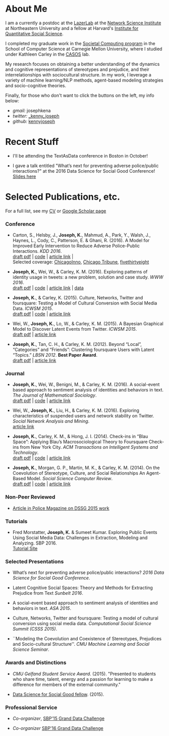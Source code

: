 # About Me
 
I am a currently a postdoc at the [LazerLab](http://www.lazerlab.net/) at the [Network Science Institute](http://www.networkscienceinstitute.org) at Northeastern University and a fellow at Harvard's [Institute for Quantitative Social Science](http://www.iq.harvard.edu/). 

I completed my graduate work in the [Societal Computing program](http://www.cmu.edu/scs/sc-phd/) in the School of Computer Science at Carnegie Mellon University, where I studied under Kathleen Carley in the [CASOS](http://casos.cs.cmu.edu) lab. 

My research focuses on obtaining a better understanding of the dynamics and cognitive representations of stereotypes and prejudice, and their interrelationships with sociocultural structure. In my work, I leverage a variety of machine learning/NLP methods, agent-based modeling strategies and socio-cognitive theories.

Finally, for those who don't want to click the buttons on the left, my info below:

- *gmail:* josephkena
- *twitter:* [_kenny_joseph](https://www.twitter.com/_kenny_joseph)
- *github:* [kennyjoseph](https://www.github.com/kennyjoseph)

# Recent Stuff

- I'll be attending the TextAsData conference in Boston in October!

- I gave a talk entitled "What’s next for preventing adverse police/public interactions?" at the 2016 Data Science for Social Good Conference! [Slides here](papers/dssg_pres.pdf)

# Selected Publications, etc.

For a full list, see my [CV](papers/cv.pdf) or [Google Scholar page](https://scholar.google.com/citations?user=TNS6P14AAAAJ&hl=en)

### Conference

- Carton, S., Helsby, J., **Joseph, K.**, Mahmud, A., Park, Y., Walsh, J., Haynes, L., Cody, C., Patterson, E. & Ghani, R. (2016). A Model for Improved Early Intervention to Reduce Adverse Police-Public Interactions. *KDD 2016*.  
[draft pdf](https://dssg.uchicago.edu/wp-content/uploads/2016/04/identifying-police-officers-3.pdf) | 
[code](https://github.com/dssg/police-eis) |
[article link](http://www.kdd.org/kdd2016/papers/files/adf0832-cartonAemb.pdf) |  
Selected coverage: [ChicagoInno](http://chicagoinno.streetwise.co/2015/09/01/can-data-science-help-stop-a-police-shooting-before-it-happens-uchicago-wants-to-find-out/), [Chicago Tribune](http://www.chicagotribune.com/news/ct-big-data-police-misconduct-met-20160816-story.html), [fivethirtyeight](http://fivethirtyeight.com/features/we-now-have-algorithms-to-predict-police-misconduct/)

- **Joseph, K.**, Wei, W., & Carley, K. M. (2016). Exploring patterns of identity usage in tweets: a new problem, solution and case study. *WWW 2016*.  
[draft pdf](papers/www_16.pdf) | 
[code](https://github.com/kennyjoseph/identity_extraction_pub) |
[article link](http://www2016.net/proceedings/proceedings/p401.pdf) |
[data](https://github.com/kennyjoseph/ferguson_data)

- **Joseph, K.**, & Carley, K. (2015). Culture, Networks, Twitter and foursquare: Testing a Model of Cultural Conversion with Social Media Data. *ICWSM 2015*.  
[draft pdf](http://www.cs.cmu.edu/~kjoseph/papers/kenny_icwsm_15.pdf) | 
[code](https://github.com/kennyjoseph/icwsm_lizardo) |
[article link](http://www.aaai.org/ocs/index.php/ICWSM/ICWSM15/paper/view/10507) 

- Wei, W., **Joseph, K.**, Lo, W., & Carley, K. M. (2015). A Bayesian Graphical Model to Discover Latent Events from Twitter. *ICWSM 2015*.    
[draft pdf](http://www.cs.cmu.edu/~kjoseph/papers/wei_icwsm_15.pdf) | 
[article link](http://www.aaai.org/ocs/index.php/ICWSM/ICWSM15/paper/view/10476) 

- **Joseph, K.**, Tan, C. H., & Carley, K. M. (2012). Beyond “Local”, “Categories” and “Friends”: Clustering foursquare Users with Latent “Topics.” *LBSN 2012*. **Best Paper Award**.  
[draft pdf](http://casos.cs.cmu.edu/publications/papers/2012BeyondLocal.pdf) |
[article link](http://dl.acm.org/citation.cfm?id=2370422)
### Journal 

- **Joseph, K.**, Wei, W., Benigni, M., & Carley, K. M. (2016). A social-event based approach to sentiment analysis of identities and behaviors in text. *The Journal of Mathematical Sociology*.  
[draft pdf](papers/jms.pdf) | 
[code](https://github.com/kennyjoseph/act_paper_public) |
[article link](http://www.tandfonline.com/doi/abs/10.1080/0022250X.2016.1159206)

- Wei, W., **Joseph, K.**, Liu, H., & Carley, K. M. (2016). Exploring characteristics of suspended users and network stability on Twitter. *Social Network Analysis and Mining*.  
[article link](http://link.springer.com/article/10.1007/s13278-016-0358-5)

- **Joseph, K.**, Carley, K. M., & Hong, J. I. (2014). Check-ins in “Blau Space”: Applying Blau’s Macrosociological Theory to Foursquare Check-ins from New York City. *ACM Transactions on Intelligent Systems and Technology*.   
[draft pdf](papers/tist.pdf) | 
[code](https://github.com/kennyjoseph/tist_article) |
[article link](http://dl.acm.org/citation.cfm?id=2566617)


- **Joseph, K.**, Morgan, G. P., Martin, M. K., & Carley, K. M. (2014). On the Coevolution of Stereotype, Culture, and Social Relationships An Agent-Based Model. *Social Science Computer Review*.   
[draft pdf](papers/sscr_proof.pdf) |
[code](https://github.com/kennyjoseph/sscr_14) |
[article link](http://ssc.sagepub.com/content/early/2013/12/12/0894439313511388.abstract)

### Non-Peer Reviewed

- [Article in Police Magazine on DSSG 2015 work](http://www.policechiefmagazine.org/magazine/index.cfm?fuseaction=display&article_id=4228&issue_id=82016)


### Tutorials

- Fred Morstatter, **Joseph, K.** & Sumeet Kumar. Exploring Public Events Using Social Media Data: Challenges in Extraction, Modeling and Analyzing. SBP 2016.  
[Tutorial Site](http://sbp-brims.org/2016/tutorial08/) 

### Selected Presentations

- What’s next for preventing adverse police/public interactions? *2016 Data Science for Social Good Conference*. 

- Latent Cognitive Social Spaces: Theory and Methods for Extracting Prejudice from Text *Sunbelt 2016*. 

- A social-event based approach to sentiment analysis of identities and behaviors in text. *ASA 2015*.

- Culture, Networks, Twitter and foursquare: Testing a model of cultural conversion using social media data. *Computational Social Science Summit (CSSS 2015)*. 

- ``Modeling the Coevolution and Coexistence of Stereotypes, Prejudices and Socio-cultural Structure''. *CMU Machine Learning and Social Science Seminar*.

### Awards and Distinctions

- *CMU Gelfand Student Service Award*. (2015). "Presented to students who share time, talent, energy and a passion for learning to make a difference for members of the external community."

- [Data Science for Social Good fellow](http://dssg.uchicago.edu/2000/03/09/org-police.html). (2015).

### Professional Service

- *Co-organizer*, [SBP'15 Grand Data Challenge](http://sbp-conference.org/sbp2015/challenge/) 

- *Co-organizer* [SBP'16 Grand Data Challenge](http://sbp-brims.org/2016/challenge/index.html)

